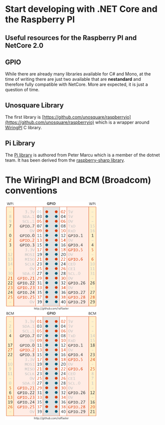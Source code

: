 # Start developing with .NET Core and the Raspberry PI
## Useful resources for the Raspberry PI and NetCore 2.0

## GPIO
While there are already many libraries available for C# and Mono, at the time of writing there are just two available that are **nestandard** and therefore fully compatible with NetCore. More are expected, it is just a question of time.

## Unosquare Library
The first library is [https://github.com/unosquare/raspberryio](https://github.com/unosquare/raspberryio) which is a wrapper around [WiringPI](http://wiringpi.com/) C library.

## Pi Library
The [Pi library](https://github.com/Petermarcu/Pi) is authored from Peter Marcu which is a member of the dotnet team. It has been derived from the [raspberry-sharp library](https://github.com/raspberry-sharp).

# The WiringPI and BCM (Broadcom) conventions
[<img src="images/GPIO-WiringPI.png" alt="GPIO" width="300px"/>](images/GPIO-WiringPI.png)
<img height="1" hspace="20"/>
[<img src="images/GPIO-BCM.png" alt="GPIO" width="300px"/>](images/GPIO-BCM.png)

